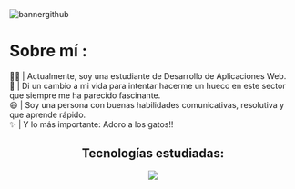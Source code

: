 

<img src="https://i.ibb.co/4sMSFwq/bannergithub.png" alt="bannergithub" border="0">

# Sobre mí :

👩‍💻 | Actualmente, soy una estudiante de Desarrollo de Aplicaciones Web.\
🌱 | Di un cambio a mi vida para intentar hacerme un hueco en este sector que siempre me ha parecido fascinante.\
😄 | Soy una persona con buenas habilidades comunicativas, resolutiva y que aprende rápido.\
✨ | Y lo más importante: Adoro a los gatos!!

<div align="center">
<strong><h2>Tecnologías estudiadas:</h2></strong>
  
</div>

<p align="center">
  <a href="https://skillicons.dev">
    <img src="https://skillicons.dev/icons?i=angular,cs,css,github,html,java,php,js,mongodb,mysql,nodejs,react,postman,symfony&perline=14"/>
  </a>
</p>

<!--
**Aidarile/aidarile** is a ✨ _special_ ✨ repository because its `README.md` (this file) appears on your GitHub profile.

Here are some ideas to get you started:

- 🔭 I’m currently working on ...
- 🌱 I’m currently learning ...
- 👯 I’m looking to collaborate on ...
- 🤔 I’m looking for help with ...
- 💬 Ask me about ...
- 📫 How to reach me: ...
- 😄 Pronouns: ...
- ⚡ Fun fact: ...
-->
